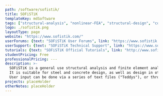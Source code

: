 ```yaml
---
path: /software/sofistik/
title: SOFiSTiK
templateKey: mdSoftware
tags: ["structural-analysis", "nonlinear-FEA", "structural-design", "concrete-design", "steel-design"]
logo: ./sofistik.png
layoutType: page
website: "https://www.sofistik.com/"
userForums: {text: "SOFiSTiK User Forums", link: "https://www.sofistik.com/forum/"}
userSupport: {text: "SOFiSTiK Technical Support", link: "https://www.sofistik.com/services/technical-support/" }
tutorials: {text: "SOFiSTiK Official Tutorials", link: "http://www.sofistik.de/documentation/2016/en/tutorials/listoftutorials/list-tutorials.html"}
studentPricing: Free
professionalPricing: ---
description: >-
  SOFiSTiK is a general use structural analysis and finite element analysis program with advanced features.
  It is suitable for steel and concrete design, as well as design in other less conventional materials.
  User input can be done via a series of text files ("Teddys"), or through the graphic user interface in SOFiCAD, based on AutoCAD. 
projects: placeHolder
otherNotes: placeHolder
---
```


